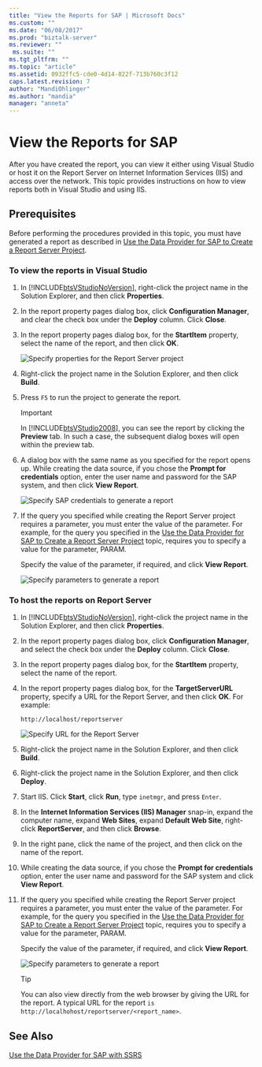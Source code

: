 ```yaml
---
title: "View the Reports for SAP | Microsoft Docs"
ms.custom: ""
ms.date: "06/08/2017"
ms.prod: "biztalk-server"
ms.reviewer: ""
 ms.suite: ""
ms.tgt_pltfrm: ""
ms.topic: "article"
ms.assetid: 0932ffc5-cde0-4d14-822f-713b760c3f12
caps.latest.revision: 7
author: "MandiOhlinger"
ms.author: "mandia"
manager: "anneta"
---
```

# View the Reports for SAP
After you have created the report, you can view it either using Visual Studio or host it on the Report Server on Internet Information Services (IIS) and access over the network. This topic provides instructions on how to view reports both in Visual Studio and using IIS.  
  
## Prerequisites  
 Before performing the procedures provided in this topic, you must have generated a report as described in [Use the Data Provider for SAP to Create a Report Server Project](../../adapters-and-accelerators/adapter-sap/use-the-data-provider-for-sap-to-create-a-report-server-project.md).  
  
### To view the reports in Visual Studio  
  
1.  In [!INCLUDE[btsVStudioNoVersion](../../includes/btsvstudionoversion-md.md)], right-click the project name in the Solution Explorer, and then click **Properties**.  
  
2.  In the report property pages dialog box, click **Configuration Manager**, and clear the check box under the **Deploy** column. Click **Close**.  
  
3.  In the report property pages dialog box, for the **StartItem** property, select the name of the report, and then click **OK**.  
  
     ![Specify properties for the Report Server project](../../adapters-and-accelerators/adapter-sap/media/b3c500f7-840d-461f-945c-66db239d81b9.gif "b3c500f7-840d-461f-945c-66db239d81b9")  
  
4.  Right-click the project name in the Solution Explorer, and then click **Build**.  
  
5.  Press `F5` to run the project to generate the report.  
  
    > [!IMPORTANT]
    >  In [!INCLUDE[btsVStudio2008](../../includes/btsvstudio2008-md.md)], you can see the report by clicking the **Preview** tab. In such a case, the subsequent dialog boxes will open within the preview tab.  
  
6.  A dialog box with the same name as you specified for the report opens up. While creating the data source, if you chose the **Prompt for credentials** option, enter the user name and password for the SAP system, and then click **View Report**.  
  
     ![Specify SAP credentials to generate a report](../../adapters-and-accelerators/adapter-sap/media/fa831aae-b2d1-4ba2-a23f-f7beeb8f898e.gif "fa831aae-b2d1-4ba2-a23f-f7beeb8f898e")  
  
7.  If the query you specified while creating the Report Server project requires a parameter, you must enter the value of the parameter. For example, for the query you specified in the [Use the Data Provider for SAP to Create a Report Server Project](../../adapters-and-accelerators/adapter-sap/use-the-data-provider-for-sap-to-create-a-report-server-project.md) topic, requires you to specify a value for the parameter, PARAM.  
  
     Specify the value of the parameter, if required, and click **View Report**.  
  
     ![Specify parameters to generate a report](../../adapters-and-accelerators/adapter-sap/media/5deec152-771b-46b4-84da-dd176193d7f3.gif "5deec152-771b-46b4-84da-dd176193d7f3")  
  
### To host the reports on Report Server  
  
1.  In [!INCLUDE[btsVStudioNoVersion](../../includes/btsvstudionoversion-md.md)], right-click the project name in the Solution Explorer, and then click **Properties**.  
  
2.  In the report property pages dialog box, click **Configuration Manager**, and select the check box under the **Deploy** column. Click **Close**.  
  
3.  In the report property pages dialog box, for the **StartItem** property, select the name of the report.  
  
4.  In the report property pages dialog box, for the **TargetServerURL** property, specify a URL for the Report Server, and then click **OK**. For example:  
  
    ```  
    http://localhost/reportserver  
    ```  
  
     ![Specify URL for the Report Server](../../adapters-and-accelerators/adapter-sap/media/397ddfd6-f3d2-4327-9bc3-1efa22dc2249.gif "397ddfd6-f3d2-4327-9bc3-1efa22dc2249")  
  
5.  Right-click the project name in the Solution Explorer, and then click **Build**.  
  
6.  Right-click the project name in the Solution Explorer, and then click **Deploy**.  
  
7.  Start IIS. Click **Start**, click **Run**, type `inetmgr`, and press `Enter`.  
  
8.  In the **Internet Information Services (IIS) Manager** snap-in, expand the computer name, expand **Web Sites**, expand **Default Web Site**, right-click **ReportServer**, and then click **Browse**.  
  
9. In the right pane, click the name of the project, and then click on the name of the report.  
  
10. While creating the data source, if you chose the **Prompt for credentials** option, enter the user name and password for the SAP system and click **View Report**.  
  
11. If the query you specified while creating the Report Server project requires a parameter, you must enter the value of the parameter. For example, for the query you specified in the [Use the Data Provider for SAP to Create a Report Server Project](../../adapters-and-accelerators/adapter-sap/use-the-data-provider-for-sap-to-create-a-report-server-project.md) topic, requires you to specify a value for the parameter, PARAM.  
  
     Specify the value of the parameter, if required, and click **View Report**.  
  
     ![Specify parameters to generate a report](../../adapters-and-accelerators/adapter-sap/media/221c8c12-4e4f-47f5-9289-9e9212cf6e25.gif "221c8c12-4e4f-47f5-9289-9e9212cf6e25")  
  
    > [!TIP]
    >  You can also view directly from the web browser by giving the URL for the report. A typical URL for the report `is http://localhohost/reportserver/<report_name>`.  
  
## See Also  
 [Use the Data Provider for SAP with SSRS](../../adapters-and-accelerators/adapter-sap/use-the-data-provider-for-sap-with-ssis.md)